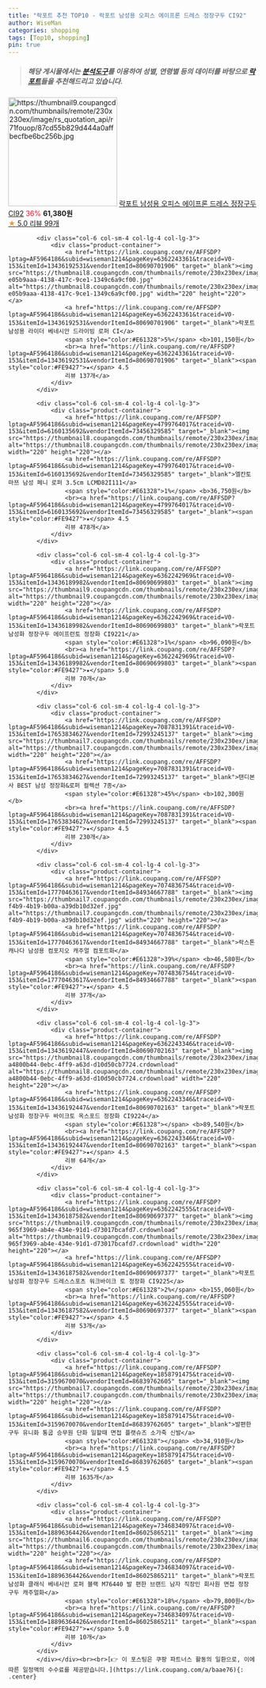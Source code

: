 ```yaml
---
title: "락포트 추천 TOP10 - 락포트 남성용 오피스 에이프론 드레스 정장구두 CI92"
author: WiseMan
categories: shopping
tags: [Top10, shopping]
pin: true
---
```


> ##### 해당 게시물에서는 [**분석도구**](https://itemscout.io/)를 이용하여 **성별**, **연령별** 등의 데이터를 바탕으로 [**락포트**](https://link.coupang.com/a/baae76)들을 추천해드리고 있습니다.
<div class="container"><div class="row">
            <div class="col-6 col-sm-4 col-lg-4 col-lg-3">
                <div class="product-container">
                    <a href="https://link.coupang.com/re/AFFSDP?lptag=AF5964186&subid=wiseman1214&pageKey=6362242522&traceid=V0-153&itemId=13436187270&vendorItemId=80690696985" target="_blank"><img src="https://thumbnail9.coupangcdn.com/thumbnails/remote/230x230ex/image/rs_quotation_api/r71fouop/87cd55b829d444a0affbecfbe6bc256b.jpg" alt="https://thumbnail9.coupangcdn.com/thumbnails/remote/230x230ex/image/rs_quotation_api/r71fouop/87cd55b829d444a0affbecfbe6bc256b.jpg" width="220" height="220"></a>
                    <a href="https://link.coupang.com/re/AFFSDP?lptag=AF5964186&subid=wiseman1214&pageKey=6362242522&traceid=V0-153&itemId=13436187270&vendorItemId=80690696985" target="_blank">락포트 남성용 오피스 에이프론 드레스 정장구두 CI92</a>
                    <span style="color:#E61328">36%</span> <b>61,380원</b>
                    <br><a href="https://link.coupang.com/re/AFFSDP?lptag=AF5964186&subid=wiseman1214&pageKey=6362242522&traceid=V0-153&itemId=13436187270&vendorItemId=80690696985" target="_blank"><span style="color:#FE9427">★</span> 5.0
                    리뷰 99개</a>
                </div>
            </div>
            
            <div class="col-6 col-sm-4 col-lg-4 col-lg-3">
                <div class="product-container">
                    <a href="https://link.coupang.com/re/AFFSDP?lptag=AF5964186&subid=wiseman1214&pageKey=6362243361&traceid=V0-153&itemId=13436192531&vendorItemId=80690701906" target="_blank"><img src="https://thumbnail8.coupangcdn.com/thumbnails/remote/230x230ex/image/retail/images/2423605751996947-e05b9aaa-4138-417c-9ce1-1349c6a9cf00.jpg" alt="https://thumbnail8.coupangcdn.com/thumbnails/remote/230x230ex/image/retail/images/2423605751996947-e05b9aaa-4138-417c-9ce1-1349c6a9cf00.jpg" width="220" height="220"></a>
                    <a href="https://link.coupang.com/re/AFFSDP?lptag=AF5964186&subid=wiseman1214&pageKey=6362243361&traceid=V0-153&itemId=13436192531&vendorItemId=80690701906" target="_blank">락포트 남성용 라이더 베네시안 드라이빙 로퍼 CI</a>
                    <span style="color:#E61328">5%</span> <b>101,150원</b>
                    <br><a href="https://link.coupang.com/re/AFFSDP?lptag=AF5964186&subid=wiseman1214&pageKey=6362243361&traceid=V0-153&itemId=13436192531&vendorItemId=80690701906" target="_blank"><span style="color:#FE9427">★</span> 4.5
                    리뷰 137개</a>
                </div>
            </div>
            
            <div class="col-6 col-sm-4 col-lg-4 col-lg-3">
                <div class="product-container">
                    <a href="https://link.coupang.com/re/AFFSDP?lptag=AF5964186&subid=wiseman1214&pageKey=4799764017&traceid=V0-153&itemId=6160135692&vendorItemId=73456329585" target="_blank"><img src="https://thumbnail8.coupangcdn.com/thumbnails/remote/230x230ex/image/vendor_inventory/3bf1/18dc640c26306b2ad395fb041f5959e7387aa402a8db1eece3cebf5f2e9e.jpg" alt="https://thumbnail8.coupangcdn.com/thumbnails/remote/230x230ex/image/vendor_inventory/3bf1/18dc640c26306b2ad395fb041f5959e7387aa402a8db1eece3cebf5f2e9e.jpg" width="220" height="220"></a>
                    <a href="https://link.coupang.com/re/AFFSDP?lptag=AF5964186&subid=wiseman1214&pageKey=4799764017&traceid=V0-153&itemId=6160135692&vendorItemId=73456329585" target="_blank">엘칸토 마쯔 남성 페니 로퍼 3.5cm LCMD82I111</a>
                    <span style="color:#E61328">1%</span> <b>36,750원</b>
                    <br><a href="https://link.coupang.com/re/AFFSDP?lptag=AF5964186&subid=wiseman1214&pageKey=4799764017&traceid=V0-153&itemId=6160135692&vendorItemId=73456329585" target="_blank"><span style="color:#FE9427">★</span> 4.5
                    리뷰 478개</a>
                </div>
            </div>
            
            <div class="col-6 col-sm-4 col-lg-4 col-lg-3">
                <div class="product-container">
                    <a href="https://link.coupang.com/re/AFFSDP?lptag=AF5964186&subid=wiseman1214&pageKey=6362242969&traceid=V0-153&itemId=13436189982&vendorItemId=80690699803" target="_blank"><img src="https://thumbnail9.coupangcdn.com/thumbnails/remote/230x230ex/image/rs_quotation_api/rrfqnvek/b90636a1ed344958b0b533ce152f1db3.JPG" alt="https://thumbnail9.coupangcdn.com/thumbnails/remote/230x230ex/image/rs_quotation_api/rrfqnvek/b90636a1ed344958b0b533ce152f1db3.JPG" width="220" height="220"></a>
                    <a href="https://link.coupang.com/re/AFFSDP?lptag=AF5964186&subid=wiseman1214&pageKey=6362242969&traceid=V0-153&itemId=13436189982&vendorItemId=80690699803" target="_blank">락포트 남성화 정장구두 에이프런토 정장화 CI9221</a>
                    <span style="color:#E61328">1%</span> <b>96,090원</b>
                    <br><a href="https://link.coupang.com/re/AFFSDP?lptag=AF5964186&subid=wiseman1214&pageKey=6362242969&traceid=V0-153&itemId=13436189982&vendorItemId=80690699803" target="_blank"><span style="color:#FE9427">★</span> 5.0
                    리뷰 70개</a>
                </div>
            </div>
            
            <div class="col-6 col-sm-4 col-lg-4 col-lg-3">
                <div class="product-container">
                    <a href="https://link.coupang.com/re/AFFSDP?lptag=AF5964186&subid=wiseman1214&pageKey=7087831391&traceid=V0-153&itemId=17653834627&vendorItemId=72993245137" target="_blank"><img src="https://thumbnail7.coupangcdn.com/thumbnails/remote/230x230ex/image/vendor_inventory/9470/0d68116e09099c8213e0383548bf3eef878a63221e796b4b5eda2f0b2eb0.jpg" alt="https://thumbnail7.coupangcdn.com/thumbnails/remote/230x230ex/image/vendor_inventory/9470/0d68116e09099c8213e0383548bf3eef878a63221e796b4b5eda2f0b2eb0.jpg" width="220" height="220"></a>
                    <a href="https://link.coupang.com/re/AFFSDP?lptag=AF5964186&subid=wiseman1214&pageKey=7087831391&traceid=V0-153&itemId=17653834627&vendorItemId=72993245137" target="_blank">탠디본사 BEST 남성 정장화&로퍼 컬렉션 7종</a>
                    <span style="color:#E61328">45%</span> <b>102,300원</b>
                    <br><a href="https://link.coupang.com/re/AFFSDP?lptag=AF5964186&subid=wiseman1214&pageKey=7087831391&traceid=V0-153&itemId=17653834627&vendorItemId=72993245137" target="_blank"><span style="color:#FE9427">★</span> 4.5
                    리뷰 230개</a>
                </div>
            </div>
            
            <div class="col-6 col-sm-4 col-lg-4 col-lg-3">
                <div class="product-container">
                    <a href="https://link.coupang.com/re/AFFSDP?lptag=AF5964186&subid=wiseman1214&pageKey=7074836754&traceid=V0-153&itemId=17770463617&vendorItemId=84934667788" target="_blank"><img src="https://thumbnail7.coupangcdn.com/thumbnails/remote/230x230ex/image/retail/images/2023/02/03/14/1/357141fe-f4b9-4b19-b00a-a39db10d32ef.jpg" alt="https://thumbnail7.coupangcdn.com/thumbnails/remote/230x230ex/image/retail/images/2023/02/03/14/1/357141fe-f4b9-4b19-b00a-a39db10d32ef.jpg" width="220" height="220"></a>
                    <a href="https://link.coupang.com/re/AFFSDP?lptag=AF5964186&subid=wiseman1214&pageKey=7074836754&traceid=V0-153&itemId=17770463617&vendorItemId=84934667788" target="_blank">락스톤캐나다 남성용 컴포지오 캐주얼 컴포트화</a>
                    <span style="color:#E61328">39%</span> <b>46,580원</b>
                    <br><a href="https://link.coupang.com/re/AFFSDP?lptag=AF5964186&subid=wiseman1214&pageKey=7074836754&traceid=V0-153&itemId=17770463617&vendorItemId=84934667788" target="_blank"><span style="color:#FE9427">★</span> 4.5
                    리뷰 37개</a>
                </div>
            </div>
            
            <div class="col-6 col-sm-4 col-lg-4 col-lg-3">
                <div class="product-container">
                    <a href="https://link.coupang.com/re/AFFSDP?lptag=AF5964186&subid=wiseman1214&pageKey=6362243346&traceid=V0-153&itemId=13436192447&vendorItemId=80690702163" target="_blank"><img src="https://thumbnail8.coupangcdn.com/thumbnails/remote/230x230ex/image/retail/images/4944383530189458-a4800b44-0ebc-4ff9-a63d-d10d50cb7724.crdownload" alt="https://thumbnail8.coupangcdn.com/thumbnails/remote/230x230ex/image/retail/images/4944383530189458-a4800b44-0ebc-4ff9-a63d-d10d50cb7724.crdownload" width="220" height="220"></a>
                    <a href="https://link.coupang.com/re/AFFSDP?lptag=AF5964186&subid=wiseman1214&pageKey=6362243346&traceid=V0-153&itemId=13436192447&vendorItemId=80690702163" target="_blank">락포트 남성화 정장구두 바이크토 옥스포드 정장화 CI9224</a>
                    <span style="color:#E61328"></span> <b>89,540원</b>
                    <br><a href="https://link.coupang.com/re/AFFSDP?lptag=AF5964186&subid=wiseman1214&pageKey=6362243346&traceid=V0-153&itemId=13436192447&vendorItemId=80690702163" target="_blank"><span style="color:#FE9427">★</span> 4.5
                    리뷰 64개</a>
                </div>
            </div>
            
            <div class="col-6 col-sm-4 col-lg-4 col-lg-3">
                <div class="product-container">
                    <a href="https://link.coupang.com/re/AFFSDP?lptag=AF5964186&subid=wiseman1214&pageKey=6362242555&traceid=V0-153&itemId=13436187582&vendorItemId=80690697377" target="_blank"><img src="https://thumbnail9.coupangcdn.com/thumbnails/remote/230x230ex/image/retail/images/5897427567799661-965f3969-ab4e-434e-91d1-d73017bcafd7.crdownload" alt="https://thumbnail9.coupangcdn.com/thumbnails/remote/230x230ex/image/retail/images/5897427567799661-965f3969-ab4e-434e-91d1-d73017bcafd7.crdownload" width="220" height="220"></a>
                    <a href="https://link.coupang.com/re/AFFSDP?lptag=AF5964186&subid=wiseman1214&pageKey=6362242555&traceid=V0-153&itemId=13436187582&vendorItemId=80690697377" target="_blank">락포트 남성화 정장구두 드레스스포츠 워크바이크 토 정장화 CI9225</a>
                    <span style="color:#E61328">2%</span> <b>155,060원</b>
                    <br><a href="https://link.coupang.com/re/AFFSDP?lptag=AF5964186&subid=wiseman1214&pageKey=6362242555&traceid=V0-153&itemId=13436187582&vendorItemId=80690697377" target="_blank"><span style="color:#FE9427">★</span> 4.5
                    리뷰 53개</a>
                </div>
            </div>
            
            <div class="col-6 col-sm-4 col-lg-4 col-lg-3">
                <div class="product-container">
                    <a href="https://link.coupang.com/re/AFFSDP?lptag=AF5964186&subid=wiseman1214&pageKey=1858791475&traceid=V0-153&itemId=3159670070&vendorItemId=86839762605" target="_blank"><img src="https://thumbnail7.coupangcdn.com/thumbnails/remote/230x230ex/image/vendor_inventory/0272/752c5751575cb401ebfdde4a941dde6197228d190d8f113a49b614228451.jpg" alt="https://thumbnail7.coupangcdn.com/thumbnails/remote/230x230ex/image/vendor_inventory/0272/752c5751575cb401ebfdde4a941dde6197228d190d8f113a49b614228451.jpg" width="220" height="220"></a>
                    <a href="https://link.coupang.com/re/AFFSDP?lptag=AF5964186&subid=wiseman1214&pageKey=1858791475&traceid=V0-153&itemId=3159670070&vendorItemId=86839762605" target="_blank">발편한 구두 유니화 통굽 승무원 단화 일할때 면접 플랫슈즈 소가죽 신발</a>
                    <span style="color:#E61328"></span> <b>34,910원</b>
                    <br><a href="https://link.coupang.com/re/AFFSDP?lptag=AF5964186&subid=wiseman1214&pageKey=1858791475&traceid=V0-153&itemId=3159670070&vendorItemId=86839762605" target="_blank"><span style="color:#FE9427">★</span> 4.5
                    리뷰 1635개</a>
                </div>
            </div>
            
            <div class="col-6 col-sm-4 col-lg-4 col-lg-3">
                <div class="product-container">
                    <a href="https://link.coupang.com/re/AFFSDP?lptag=AF5964186&subid=wiseman1214&pageKey=7346834097&traceid=V0-153&itemId=18896364426&vendorItemId=86025865211" target="_blank"><img src="https://thumbnail6.coupangcdn.com/thumbnails/remote/230x230ex/image/vendor_inventory/fc66/1321a175c9f397d6cc3a66986d579d7ce157d38453cffe0a0af319f9c702.jpg" alt="https://thumbnail6.coupangcdn.com/thumbnails/remote/230x230ex/image/vendor_inventory/fc66/1321a175c9f397d6cc3a66986d579d7ce157d38453cffe0a0af319f9c702.jpg" width="220" height="220"></a>
                    <a href="https://link.coupang.com/re/AFFSDP?lptag=AF5964186&subid=wiseman1214&pageKey=7346834097&traceid=V0-153&itemId=18896364426&vendorItemId=86025865211" target="_blank">락포트 남성화 클래식 베네시안 로퍼 블랙 M76440 발 편한 브랜드 남자 직장인 회사원 면접 정장 구두 캐주얼화</a>
                    <span style="color:#E61328">18%</span> <b>79,800원</b>
                    <br><a href="https://link.coupang.com/re/AFFSDP?lptag=AF5964186&subid=wiseman1214&pageKey=7346834097&traceid=V0-153&itemId=18896364426&vendorItemId=86025865211" target="_blank"><span style="color:#FE9427">★</span> 5.0
                    리뷰 10개</a>
                </div>
            </div>
            </div></div><br><br>[👉 이 포스팅은 쿠팡 파트너스 활동의 일환으로, 이에 따른 일정액의 수수료를 제공받습니다.](https://link.coupang.com/a/baae76){: .center}